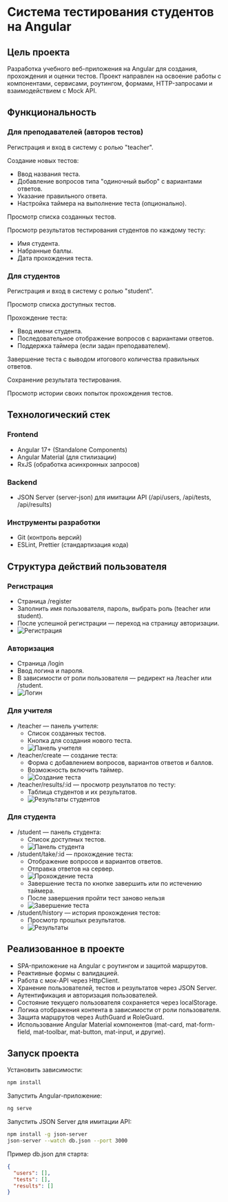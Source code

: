 # Система тестирования студентов на Angular

## Цель проекта
Разработка учебного веб-приложения на Angular для создания, прохождения и оценки тестов.
Проект направлен на освоение работы с компонентами, сервисами, роутингом, формами, HTTP-запросами и взаимодействием с Mock API.

## Функциональность

### Для преподавателей (авторов тестов)
Регистрация и вход в систему с ролью "teacher".

Создание новых тестов:
- Ввод названия теста.
- Добавление вопросов типа "одиночный выбор" с вариантами ответов.
- Указание правильного ответа.
- Настройка таймера на выполнение теста (опционально).

Просмотр списка созданных тестов.

Просмотр результатов тестирования студентов по каждому тесту:
- Имя студента.
- Набранные баллы.
- Дата прохождения теста.

### Для студентов
Регистрация и вход в систему с ролью "student".

Просмотр списка доступных тестов.

Прохождение теста:
- Ввод имени студента.
- Последовательное отображение вопросов с вариантами ответов.
- Поддержка таймера (если задан преподавателем).

Завершение теста с выводом итогового количества правильных ответов.

Сохранение результата тестирования.

Просмотр истории своих попыток прохождения тестов.

## Технологический стек

### Frontend
- Angular 17+ (Standalone Components)
- Angular Material (для стилизации)
- RxJS (обработка асинхронных запросов)

### Backend
- JSON Server (server-json) для имитации API (/api/users, /api/tests, /api/results)

### Инструменты разработки
- Git (контроль версий)
- ESLint, Prettier (стандартизация кода)

## Структура действий пользователя

### Регистрация
- Страница /register
- Заполнить имя пользователя, пароль, выбрать роль (teacher или student).
- После успешной регистрации — переход на страницу авторизации.
- ![Регистрация](screenshots/register.png)

### Авторизация
- Страница /login
- Ввод логина и пароля.
- В зависимости от роли пользователя — редирект на /teacher или /student.
- ![Логин](screenshots/login.png)

### Для учителя
- /teacher — панель учителя:
  - Список созданных тестов.
  - Кнопка для создания нового теста.
  - ![Панель учителя](screenshots/teacher-tests.png)
- /teacher/create — создание теста:
  - Форма с добавлением вопросов, вариантов ответов и баллов.
  - Возможность включить таймер.
  - ![Создание теста](screenshots/teacher-test-create.png)
- /teacher/results/:id — просмотр результатов по тесту:
  - Таблица студентов и их результатов.
  - ![Результаты студентов](screenshots/teacher-test-result.png)

### Для студента
- /student — панель студента:
  - Список доступных тестов.
  - ![Панель студента](screenshots/student-tests.png)
- /student/take/:id — прохождение теста:
  - Отображение вопросов и вариантов ответов.
  - Отправка ответов на сервер.
  - ![Прохождение теста](screenshots/student-test.png)
  - Завершение теста по кнопке завершить или по истечению таймера. 
  - После завершения пройти тест заново нельзя
  - ![Завершение теста](screenshots/student-test-end.png)
- /student/history — история прохождения тестов:
  - Просмотр прошлых результатов.
  - ![Результаты](screenshots/student-test-history.png)

## Реализованное в проекте
- SPA-приложение на Angular с роутингом и защитой маршрутов.
- Реактивные формы с валидацией.
- Работа с мок-API через HttpClient.
- Хранение пользователей, тестов и результатов через JSON Server.
- Аутентификация и авторизация пользователей.
- Состояние текущего пользователя сохраняется через localStorage.
- Логика отображения контента в зависимости от роли пользователя.
- Защита маршрутов через AuthGuard и RoleGuard.
- Использование Angular Material компонентов (mat-card, mat-form-field, mat-toolbar, mat-button, mat-input, и другие).

## Запуск проекта

Установить зависимости:

```bash
npm install
```

Запустить Angular-приложение:

```bash
ng serve
```

Запустить JSON Server для имитации API:

```bash
npm install -g json-server
json-server --watch db.json --port 3000
```

Пример db.json для старта:

```json
{
  "users": [],
  "tests": [],
  "results": []
}
```
